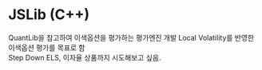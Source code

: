 # JSLib (C++)
QuantLib을 참고하여 이색옵션을 평가하는 평가엔진 개발
Local Volatility를 반영한 이색옵션 평가를 목표로 함  
Step Down ELS, 이자율 상품까지 시도해보고 싶음.  
